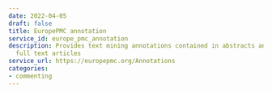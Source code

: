 ```yaml
---
date: 2022-04-05
draft: false
title: EuropePMC annotation
service_id: europe_pmc_annotation
description: Provides text mining annotations contained in abstracts and open access
  full text articles
service_url: https://europepmc.org/Annotations
categories:
- commenting
---
```



